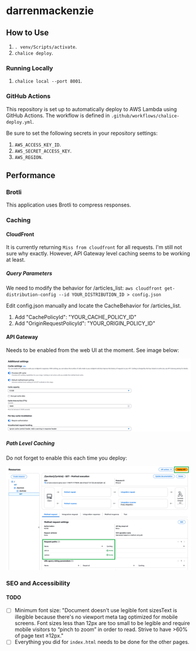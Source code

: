 # darrenmackenzie

## How to Use

1. `. venv/Scripts/activate`.
2. `chalice deploy`.

### Running Locally

1. `chalice local --port 8001`.

### GitHub Actions

This repository is set up to automatically deploy to AWS Lambda using GitHub Actions. The workflow is defined in `.github/workflows/chalice-deploy.yml`.

Be sure to set the following secrets in your repository settings:
1. `AWS_ACCESS_KEY_ID`.
2. `AWS_SECRET_ACCESS_KEY`.
3. `AWS_REGION`.

## Performance

### Brotli

This application uses Brotli to compress responses.

### Caching

#### CloudFront

It is currently returning `Miss from cloudfront` for all requests. I'm still not sure why exactly. However, API Gateway level caching seems to be working at least.

##### Query Parameters

We need to modify the behavior for /articles_list: `aws cloudfront get-distribution-config --id YOUR_DISTRIBUTION_ID > config.json`

Edit config.json manually and locate the CacheBehavior for /articles_list.
1. Add "CachePolicyId": "YOUR_CACHE_POLICY_ID"
2. Add "OriginRequestPolicyId": "YOUR_ORIGIN_POLICY_ID"

#### API Gateway

Needs to be enabled from the web UI at the moment. See image below:

![API Gateway Cache](APIGatewayCaching.png)

##### Path Level Caching

Do not forget to enable this each time you deploy:

![API Gateway Path Caching](APIGatewayPathCaching.png)

### SEO and Accessibility

#### TODO

- [ ] Minimum font size: "Document doesn't use legible font sizesText is illegible because there's no viewport meta tag optimized for mobile screens. Font sizes less than 12px are too small to be legible and require mobile visitors to “pinch to zoom” in order to read. Strive to have >60% of page text ≥12px."
- [ ] Everything you did for `index.html` needs to be done for the other pages.
